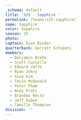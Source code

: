 ```yaml
---
_schema: default
title: 'S25 - Sapphire '
permalink: /teams/s25-sapphire/
name: Sapphire
color: Sapphire
season: 25
photo:
captain: Evan Binder
quarterback: Garrett Schiponi
members:
  - Benjamin Brehm
  - Scott Cuviello
  - Edward Jaffe
  - Ryan Johns
  - Gina Kim
  - Tevin McDonald
  - Peter Pham
  - Andy Pratt
  - Brandon Recto
  - Jeff Ruben
  - Camille Thompson
division: ''
---
```

